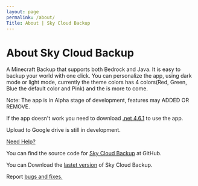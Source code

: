 ```yaml
---
layout: page
permalink: /about/
Title: About | Sky Cloud Backup
---
```


# About Sky Cloud Backup
A Minecraft Backup that supports both Bedrock and Java. It is easy to backup your world with one click. You can personalize the app, using dark mode or light mode, currently the theme colors has 4 colors(Red, Green, Blue the default color and Pink) and the is more to come.

Note: The app is in Alpha stage of development, features may ADDED OR REMOVE. 

If the app doesn't work you need to download [.net 4.6.1](https://www.microsoft.com/en-us/download/details.aspx?id=49982) to use the app.

Upload to Google drive is still in development.

[Need Help?](404)

You can find the source code for [Sky Cloud Backup](https://github.com/Involts/Sky-Cloud-Backup) at GitHub.

You can Download the [lastet version](https://github.com/Involts/Sky-Cloud-Backup/releases/download/Alpha_0.3/Sky.Cloud.Backup.Alpha.0.3.zip) of Sky Cloud Backup.

Report [bugs and fixes.](https://github.com/Involts/Sky-Cloud-Backup/issues)
